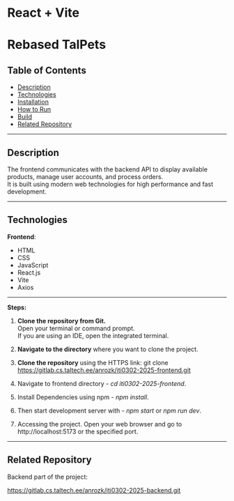 # React + Vite

# Rebased TalPets

## Table of Contents
- [Description](#description)
- [Technologies](#technologies)
- [Installation](#installation)
- [How to Run](#how-to-run)
- [Build](#build)
- [Related Repository](#related-repository)

---

## Description
The frontend communicates with the backend API to display available products, manage user accounts, and process orders.  
It is built using modern web technologies for high performance and fast development.

---

## Technologies
**Frontend**:
* HTML
* CSS
* JavaScript
* React.js
* Vite
* Axios

---

**Steps:**

1. **Clone the repository from Git.**  
   Open your terminal or command prompt.  
   If you are using an IDE, open the integrated terminal.

2. **Navigate to the directory** where you want to clone the project.

3. **Clone the repository** using the HTTPS link:
   git clone https://gitlab.cs.taltech.ee/anrozk/iti0302-2025-frontend.git

4. Navigate to frontend directory - _cd iti0302-2025-frontend_.

5. Install Dependencies using npm - _npm install_.

6. Then start development server with - _npm start_ or _npm run dev_.

7. Accessing the project. Open your web browser and go to http://localhost:5173 or the specified port.

---

## Related Repository

Backend part of the project:

https://gitlab.cs.taltech.ee/anrozk/iti0302-2025-backend.git

